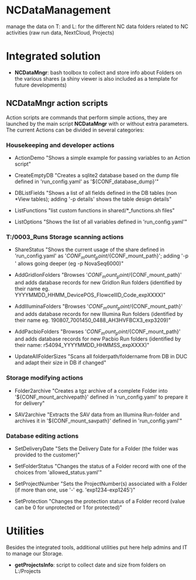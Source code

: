 # NCDataManagement

manage the data on T: and L: for the different NC data folders related to NC activities (raw run data, NextCloud, Projects)

# Integrated solution
* **NCDataMngr**: bash toolbox to collect and store info about Folders on the various shares (a shiny viewer is also included as a template for future developments)

## **NCDataMngr action scripts**
Action scripts are commands that perform simple actions, they are launched by the main script **NCDataMngr** with or without extra parameters. The current Actions can be divided in several categories:

### Housekeeping and developer actions

* ActionDemo
  "Shows a simple example for passing variables to an Action script"

* CreateEmptyDB
  "Creates a sqlite2 database based on the dump file defined in 'run_config.yaml' as '${CONF_database_dump}'"

* DBListFields
  "Shows a list of all fields defined in the DB tables (non *View tables); adding '-p details' shows the table design details"

* ListFunctions
  "list custom functions in shared/*_functions.sh files"

* ListOptions
  "Shows the list of all variables defined in 'run_config.yaml'"

### T:/0003_Runs Storage scanning actions

* ShareStatus
  "Shows the current usage of the share defined in 'run_config.yaml' as '${CONF_mount_point}/${CONF_mount_path}'; adding '-p <subfolder>' allows going deeper (eg -p NovaSeq6000)"

* AddGridIonFolders
  "Browses '${CONF_mount_point}/${CONF_mount_path}' and adds database records for new GridIon Run folders (identified by their name eg. YYYYMMDD_HHMM_DevicePOS_FlowcellID_Code_expXXXX)"

* AddIlluminaFolders
  "Browses '${CONF_mount_point}/${CONF_mount_path}' and adds database records for new Illumina Run folders (identified by their name eg. 190807_7001450_0488_AH3HVFBCX3_exp3209)"

* AddPacbioFolders
  "Browses '${CONF_mount_point}/${CONF_mount_path}' and adds database records for new Pacbio Run folders (identified by their name: r54094_YYYYMMDD_HHMMSS_expXXXX)"

* UpdateAllFolderSizes
  "Scans all folderpath/foldername from DB in DUC and adapt their size in DB if changed"

### Storage modifying actions

* Folder2archive
  "Creates a tgz archive of a complete Folder into '${CONF_mount_archivepath}' defined in 'run_config.yaml' to prepare it for delivery"

* SAV2archive
  "Extracts the SAV data from an Illumina Run-folder and archives it in '${CONF_mount_savpath}' defined in 'run_config.yaml'"

### Database editing actions

* SetDeliveryDate
  "Sets the Delivery Date for a Folder (the folder was provided to the customer)"

* SetFolderStatus
  "Changes the status of a Folder record with one of the choices from 'allowed_status.yaml'"

* SetProjectNumber
  "Sets the ProjectNumber(s) associated with a Folder (if more than one, use '-' eg. 'exp1234-exp1245')"

* SetProtection
  "Changes the protection status of a Folder record (value can be 0 for unprotected or 1 for protected)"

# Utilities

Besides the integrated tools, additional utilities put here help admins and IT to manage our Storage.

* **getProjectsInfo**: script to collect date and size from folders on L:/Projects
